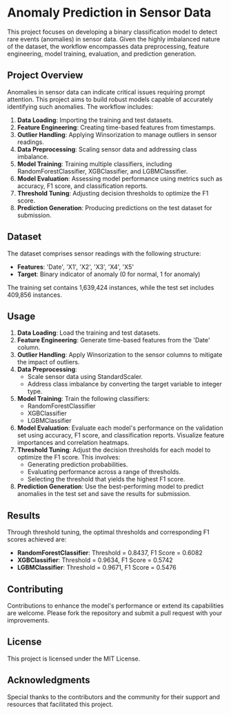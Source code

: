 # Anomaly Prediction in Sensor Data

This project focuses on developing a binary classification model to detect rare events (anomalies) in sensor data. Given the highly imbalanced nature of the dataset, the workflow encompasses data preprocessing, feature engineering, model training, evaluation, and prediction generation.

## Project Overview

Anomalies in sensor data can indicate critical issues requiring prompt attention. This project aims to build robust models capable of accurately identifying such anomalies. The workflow includes:

1. **Data Loading**: Importing the training and test datasets.
2. **Feature Engineering**: Creating time-based features from timestamps.
3. **Outlier Handling**: Applying Winsorization to manage outliers in sensor readings.
4. **Data Preprocessing**: Scaling sensor data and addressing class imbalance.
5. **Model Training**: Training multiple classifiers, including RandomForestClassifier, XGBClassifier, and LGBMClassifier.
6. **Model Evaluation**: Assessing model performance using metrics such as accuracy, F1 score, and classification reports.
7. **Threshold Tuning**: Adjusting decision thresholds to optimize the F1 score.
8. **Prediction Generation**: Producing predictions on the test dataset for submission.

## Dataset

The dataset comprises sensor readings with the following structure:

- **Features**: 'Date', 'X1', 'X2', 'X3', 'X4', 'X5'
- **Target**: Binary indicator of anomaly (0 for normal, 1 for anomaly)

The training set contains 1,639,424 instances, while the test set includes 409,856 instances.

## Usage

1. **Data Loading**: Load the training and test datasets.
2. **Feature Engineering**: Generate time-based features from the 'Date' column.
3. **Outlier Handling**: Apply Winsorization to the sensor columns to mitigate the impact of outliers.
4. **Data Preprocessing**:
   - Scale sensor data using StandardScaler.
   - Address class imbalance by converting the target variable to integer type.
5. **Model Training**: Train the following classifiers:
   - RandomForestClassifier
   - XGBClassifier
   - LGBMClassifier
6. **Model Evaluation**: Evaluate each model's performance on the validation set using accuracy, F1 score, and classification reports. Visualize feature importances and correlation heatmaps.
7. **Threshold Tuning**: Adjust the decision thresholds for each model to optimize the F1 score. This involves:
   - Generating prediction probabilities.
   - Evaluating performance across a range of thresholds.
   - Selecting the threshold that yields the highest F1 score.
8. **Prediction Generation**: Use the best-performing model to predict anomalies in the test set and save the results for submission.

## Results

Through threshold tuning, the optimal thresholds and corresponding F1 scores achieved are:

- **RandomForestClassifier**: Threshold = 0.8437, F1 Score = 0.6082
- **XGBClassifier**: Threshold = 0.9634, F1 Score = 0.5742
- **LGBMClassifier**: Threshold = 0.9671, F1 Score = 0.5476

## Contributing

Contributions to enhance the model's performance or extend its capabilities are welcome. Please fork the repository and submit a pull request with your improvements.

## License

This project is licensed under the MIT License.

## Acknowledgments

Special thanks to the contributors and the community for their support and resources that facilitated this project. 
